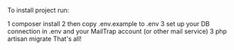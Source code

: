 To install project run:

1 composer install
2 then copy .env.example to .env
3 set up your DB connection in .env and your MailTrap account (or other mail service) 
3 php artisan migrate
That's all!
